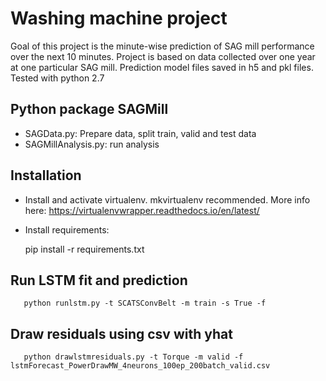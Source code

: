 Washing machine project
=======================

Goal of this project is the minute-wise prediction of SAG mill performance over the next 10 minutes.
Project is based on data collected over one year at one particular SAG mill. 
Prediction model files saved in h5 and pkl files.
Tested with python 2.7

Python package SAGMill
-------------------------

- SAGData.py: Prepare data, split train, valid and test data
- SAGMillAnalysis.py: run analysis


Installation
------------

- Install and activate virtualenv. mkvirtualenv recommended. More info here: https://virtualenvwrapper.readthedocs.io/en/latest/
- Install requirements: 
	
	pip install -r requirements.txt


Run LSTM fit and prediction
---------------------------

       python runlstm.py -t SCATSConvBelt -m train -s True -f


Draw residuals using csv with yhat 
----------------------------------

       python drawlstmresiduals.py -t Torque -m valid -f lstmForecast_PowerDrawMW_4neurons_100ep_200batch_valid.csv

